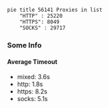 
```mermaid
pie title 56141 Proxies in list
    "HTTP" : 25220
    "HTTPS": 8049
    "SOCKS" : 29717
```

### Some Info
#### Average Timeout

- mixed: 3.6s
- http: 1.8s
- https: 8.2s
- socks: 5.1s